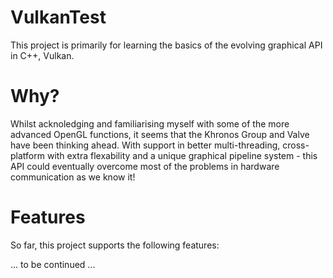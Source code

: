 # VulkanTest
This project is primarily for learning the basics of the evolving graphical API in C++, Vulkan.

# Why?
Whilst acknoledging and familiarising myself with some of the more advanced OpenGL functions, it seems that the Khronos Group and Valve have been thinking ahead. With support in better multi-threading, cross-platform with extra flexability and a unique graphical pipeline system - this API could eventually overcome most of the problems in hardware communication as we know it!

# Features
So far, this project supports the following features:

... to be continued ...
